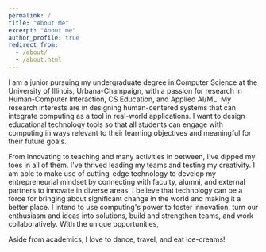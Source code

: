 ```yaml
---
permalink: /
title: "About Me"
excerpt: "About me"
author_profile: true
redirect_from: 
  - /about/
  - /about.html
---
```


I am a junior pursuing my undergraduate degree in Computer Science at the University of Illinois, Urbana-Champaign, with a passion for research in Human-Computer Interaction, CS Education, and Applied AI/ML. My research interests are in designing human-centered systems that can integrate computing as a tool in real-world applications. I want to design educational technology tools so that all students can engage with computing in ways relevant to their learning objectives and meaningful for their future goals.

From innovating to teaching and many activities in between, I've dipped my toes in all of them. I've thrived leading my teams and testing my creativity. I am able to make use of cutting-edge technology to develop my entrepreneurial mindset by connecting with faculty, alumni, and external partners to innovate in diverse areas. I believe that technology can be a force for bringing about significant change in the world and making it a better place. I intend to use computing's power to foster innovation, turn our enthusiasm and ideas into solutions, build and strengthen teams, and work collaboratively. With the unique opportunities, 

Aside from academics, I love to dance, travel, and eat ice-creams!


